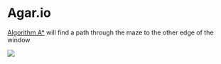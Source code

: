 # Agar.io 

[Algorithm A*](https://en.wikipedia.org/wiki/A*_search_algorithm)
will find a path through the maze to the other edge of the window

![](https://sun9-5.userapi.com/impf/OMvRxv734tdKJ0kpiC_DNdR420Ia6hy1UX0ntg/nNoCaNqnF3o.jpg?size=702x739&quality=96&proxy=1&sign=903982df0efa0094b538e3a94ac2c57a&type=album)






